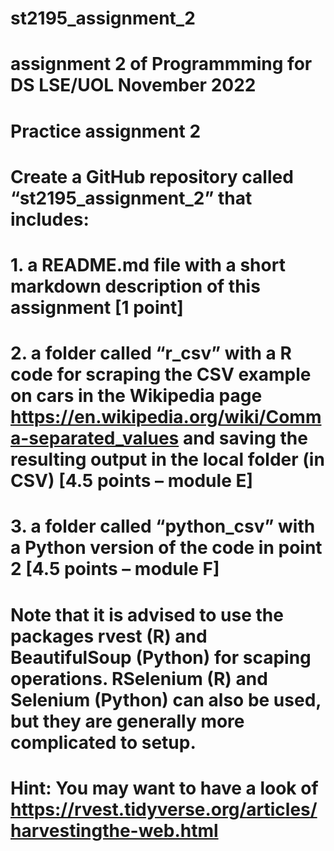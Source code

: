 # st2195_assignment_2
# assignment 2 of Programmming for DS LSE/UOL November 2022
# Practice assignment 2
# Create a GitHub repository called “st2195_assignment_2” that includes:
# 1. a README.md file with a short markdown description of this assignment [1 point]
# 2. a folder called “r_csv” with a R code for scraping the CSV example on cars in the Wikipedia page https://en.wikipedia.org/wiki/Comma-separated_values and saving the resulting output in the local folder (in CSV) [4.5 points – module E]
# 3. a folder called “python_csv” with a Python version of the code in point 2 [4.5 points – module F]
# Note that it is advised to use the packages rvest (R) and BeautifulSoup (Python) for scaping operations. RSelenium (R) and Selenium (Python) can also be used, but they are generally more complicated to setup.
# Hint: You may want to have a look of https://rvest.tidyverse.org/articles/harvestingthe-web.html
